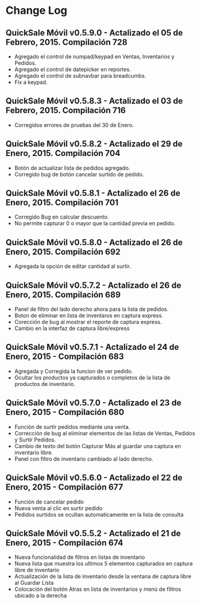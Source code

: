# Change Log

## QuickSale Móvil v0.5.9.0 - Actalizado el 05 de Febrero, 2015. Compilación 728
  * Agregado el control de numpad/keypad en Ventas, Inventarios y Pedidos.
  * Agregado el control de datepicker en reportes.
  * Agregado el control de subnavbar para breadcumbs.
  * Fix a keypad.

## QuickSale Móvil v0.5.8.3 - Actalizado el 03 de Febrero, 2015. Compilación 716
  * Corregidos errores de pruebas del 30 de Enero.

## QuickSale Móvil v0.5.8.2 - Actalizado el 29 de Enero, 2015. Compilación 704
  * Botón de actualizar lista de pedidos agregado.
  * Corregido bug de botón cancelar surtido de pedido.

## QuickSale Móvil v0.5.8.1 - Actalizado el 26 de Enero, 2015. Compilación 701
  * Corregido Bug en calcular descuento.
  * No permite capturar 0 o mayor que la cantidad previa en pedido.

## QuickSale Móvil v0.5.8.0 - Actalizado el 26 de Enero, 2015. Compilación 692
  * Agregada la opción de editar cantidad al surtir.

## QuickSale Móvil v0.5.7.2 - Actalizado el 26 de Enero, 2015. Compilación 689
  * Panel de filtro del lado derecho ahora para la lista de pedidos.
  * Boton de eliminar en lista de inventaros en captura express.
  * Corección de bug al mostrar el reporte de captura express.
  * Cambio en la interfaz de captura libre/express
  
## QuickSale Móvil v0.5.7.1 - Actalizado el 24 de Enero, 2015 - Compilación 683
  * Agregada y Corregida la funcion de ver pedido.
  * Ocultar los productos ya capturados o completos de la lista de productos de inventario.

## QuickSale Móvil v0.5.7.0 - Actalizado el 23 de Enero, 2015 - Compilación 680
  * Función de surtir pedidos mediante una venta.
  * Corrección de bug al eliminar elementos de las listas de Ventas, Pedidos y Surtir Pedidos.
  * Cambio de texto del botón Capturar Más al guardar una captura en inventario libre.
  * Panel con filtro de inventario cambiado al lado derecho.

## QuickSale Móvil v0.5.6.0 - Actalizado el 22 de Enero, 2015 - Compilación 677
  * Función de cancelar pedido
  * Nueva venta al clic en surtir pedido
  * Pedidos surtidos se ocultan automaticamente en la lista de consulta

## QuickSale Móvil v0.5.5.2 - Actalizado el 21 de Enero, 2015 - Compilación 674
  * Nueva funcionalidad de filtros en listas de inventario
  * Nueva lista que muestra los ultimos 5 elementos capturados en captura libre de inventario
  * Actualización de la lista de inventario desde la ventana de captura libre al Guardar Lista
  * Colocación del botón Atras en lista de inventarios y menú de filtros ubicado a la derecha
